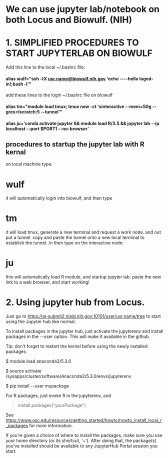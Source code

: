 # We can use jupyter lab/notebook on both Locus and Biowulf. (NIH)

# 1. SIMPLIFIED PROCEDURES TO START JUPYTERLAB ON BIOWULF 
Add this line to the local ~/.bashrc file:

#### alias wulf="ssh -tX usr.name@biowulf.nih.gov 'echo ----hello loged-in!;bash -l'"
add these lines to the login ~/.bashrc file on biowulf

#### alias tm="module load tmux; tmux new -ct 'sinteractive --mem=50g --gres=lscratch:5 --tunnel'"

#### alias ju='conda activate jupyter && module load R/3.5 && jupyter lab --ip localhost --port $PORT1 --no-browser'

## procedures to startup the jupyter lab with R kernal
on local machine type:
# wulf
it will automatically login into biowulf, and then type 
# tm
 it will load tmux, generate a new terminal and request a work node. and out put a tunnel. 
 copy and paste the tunnel onto a new local terminal to establish the tunnel. /n
 then type on the interactive node: 
# ju

 this will automatically load R module, and startup jupyter lab. 
 paste the new link to a web browser, and start working!


# 2. Using jupyter hub from Locus. 

Just go to https://ai-submit2.niaid.nih.gov:10101/user/usr.name/tree to start using the Jupyter hub like normal. 

To install packages in the jupyter hub, just activate the jupyterenv and install packages in the --user option. This will make it available in the github. 

Tip: don't forget to restart the kernel before using the newly installed packages.

 
$ module load anaconda3/5.3.0

$ source activate /sysapps/cluster/software/Anaconda3/5.3.0/envs/jupyterenv

$ pip install --user mypackage

For R packages, just evoke R in the jupyterenv, and 

> install.packages("yourPackage")

See https://www.osc.edu/resources/getting_started/howto/howto_install_local_r_packages for more information.
 
If you’re given a choice of where to install the packages, make sure you use your home directory (or its shortcut, ‘~’).
After doing that, the package(s) you’ve installed should be available to any JupyterHub Portal session you start.
